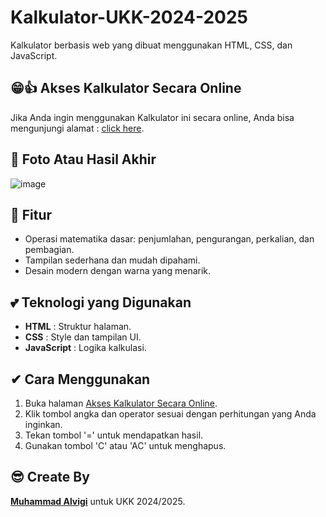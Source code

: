 # Kalkulator-UKK-2024-2025
Kalkulator berbasis web yang dibuat menggunakan HTML, CSS, dan JavaScript.

## 😁👍 Akses Kalkulator Secara Online
Jika Anda ingin menggunakan Kalkulator ini secara online, Anda bisa mengunjungi alamat :
[click here](https://muhammadalvigi.github.io/Kalkulator-UKK-2024-2025/).

## 📸 Foto Atau Hasil Akhir
![image](https://github.com/user-attachments/assets/e0bd8182-1365-4e9d-9dd2-6b7f500d59b2)


## 💯 Fitur
- Operasi matematika dasar: penjumlahan, pengurangan, perkalian, dan pembagian.
- Tampilan sederhana dan mudah dipahami.
- Desain modern dengan warna yang menarik.

## 💕 Teknologi yang Digunakan
- **HTML** : Struktur halaman.
- **CSS** : Style dan tampilan UI.
- **JavaScript** : Logika kalkulasi.

## ✔ Cara Menggunakan
1. Buka halaman [Akses Kalkulator Secara Online](https://muhammadalvigi.github.io/Kalkulator-UKK-2024-2025/).
2. Klik tombol angka dan operator sesuai dengan perhitungan yang Anda inginkan.
3. Tekan tombol '=' untuk mendapatkan hasil.
4. Gunakan tombol 'C' atau 'AC' untuk menghapus.

## 😎 Create By
[**Muhammad Alvigi**](https://wa.me/085750097330) untuk UKK 2024/2025.
